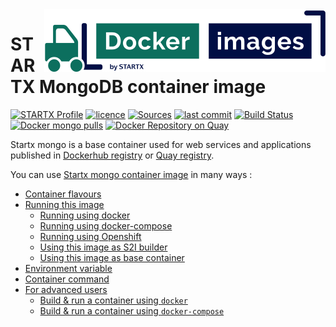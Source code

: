 <img align="right" src="https://raw.githubusercontent.com/startxfr/docker-images/master/.gitlab/img/logo-small.svg?sanitize=true">

# STARTX MongoDB container image

[![STARTX Profile](https://img.shields.io/badge/provider-startx-green.svg)](https://github.com/startxfr) [![licence](https://img.shields.io/github/license/startxfr/docker-images.svg)](https://gitlab.com/startx1/containers) [![Sources](https://img.shields.io/badge/startx-docker--images-blue.svg)](https://gitlab.com/startx1/containers/tree/master/Services/mongo/)
[![last commit](https://img.shields.io/github/last-commit/startxfr/docker-images.svg)](https://gitlab.com/startx1/containers) [![Build Status](https://travis-ci.org/startxfr/docker-images.svg?branch=master)](https://travis-ci.org/startxfr/docker-images) [![Docker mongo pulls](https://img.shields.io/docker/pulls/startx/sv-mongo)](https://hub.docker.com/r/startx/sv-mongo) [![Docker Repository on Quay](https://quay.io/repository/startx/mongo/status "Docker Repository on Quay")](https://quay.io/repository/startx/mongo)

Startx mongo is a base container used for web services and applications published in
[Dockerhub registry](https://hub.docker.com/u/startx) or [Quay registry](https://quay.io/startx).

You can use [Startx mongo container image](https://docker-images.readthedocs.io/en/latest/Services/mongo/) in many ways :

- [Container flavours](https://docker-images.readthedocs.io/en/latest/Services/mongo/#container-flavours)
- [Running this image](https://docker-images.readthedocs.io/en/latest/Services/mongo/#running-this-image)
  - [Running using docker](https://docker-images.readthedocs.io/en/latest/Services/mongo/#running-using-docker)
  - [Running using docker-compose](https://docker-images.readthedocs.io/en/latest/Services/mongo/#running-using-docker-compose)
  - [Running using Openshift](https://docker-images.readthedocs.io/en/latest/Services/mongo/#running-using-openshift)
  - [Using this image as S2I builder](https://docker-images.readthedocs.io/en/latest/Services/mongo/#using-this-image-as-s2i-builder)
  - [Using this image as base container](https://docker-images.readthedocs.io/en/latest/Services/mongo/#using-this-image-as-base-container)
- [Environment variable](https://docker-images.readthedocs.io/en/latest/Services/mongo/#environment-variable)
- [Container command](https://docker-images.readthedocs.io/en/latest/Services/mongo/#container-command)
- [For advanced users](https://docker-images.readthedocs.io/en/latest/Services/mongo/#for-advanced-users)
  - [Build & run a container using `docker`](https://docker-images.readthedocs.io/en/latest/Services/mongo/#build--run-a-container-using-docker)
  - [Build & run a container using `docker-compose`](https://docker-images.readthedocs.io/en/latest/Services/mongo/#build--run-a-container-using-docker-compose)


